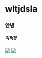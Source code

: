 # wltjdsla

### 안녕

##### 여러분

<img src="이미지 URL">
<img src="이미지 URL" width="가로 사이즈" height="세로 사이즈">
